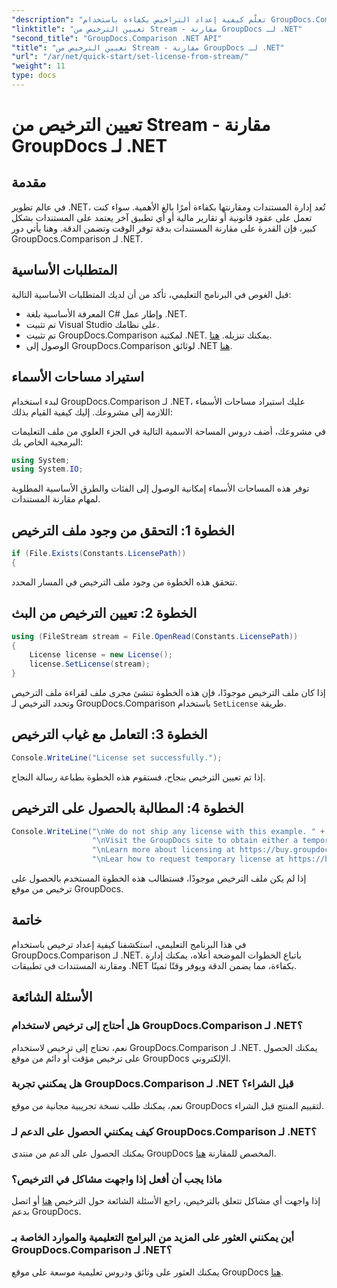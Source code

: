 ```yaml
---
"description": "تعلّم كيفية إعداد التراخيص بكفاءة باستخدام GroupDocs.Comparison لـ .NET. وفّر وقتك وتأكد من دقة المستندات مع هذا البرنامج التعليمي."
"linktitle": "تعيين الترخيص من Stream - مقارنة GroupDocs لـ .NET"
"second_title": "GroupDocs.Comparison .NET API"
"title": "تعيين الترخيص من Stream - مقارنة GroupDocs لـ .NET"
"url": "/ar/net/quick-start/set-license-from-stream/"
"weight": 11
type: docs
---
```

# تعيين الترخيص من Stream - مقارنة GroupDocs لـ .NET

## مقدمة
في عالم تطوير .NET، تُعد إدارة المستندات ومقارنتها بكفاءة أمرًا بالغ الأهمية. سواء كنت تعمل على عقود قانونية أو تقارير مالية أو أي تطبيق آخر يعتمد على المستندات بشكل كبير، فإن القدرة على مقارنة المستندات بدقة توفر الوقت وتضمن الدقة. وهنا يأتي دور GroupDocs.Comparison لـ .NET. 
## المتطلبات الأساسية
قبل الغوص في البرنامج التعليمي، تأكد من أن لديك المتطلبات الأساسية التالية:
- المعرفة الأساسية بلغة C# وإطار عمل .NET.
- تم تثبيت Visual Studio على نظامك.
- تم تثبيت GroupDocs.Comparison لمكتبة .NET. يمكنك تنزيله. [هنا](https://releases.groupdocs.com/comparison/net/).
- الوصول إلى GroupDocs.Comparison لوثائق .NET [هنا](https://tutorials.groupdocs.com/comparison/net/).

## استيراد مساحات الأسماء
لبدء استخدام GroupDocs.Comparison لـ .NET، عليك استيراد مساحات الأسماء اللازمة إلى مشروعك. إليك كيفية القيام بذلك:

في مشروعك، أضف دروس المساحة الاسمية التالية في الجزء العلوي من ملف التعليمات البرمجية الخاص بك:
```csharp
using System;
using System.IO;
```
توفر هذه المساحات الأسماء إمكانية الوصول إلى الفئات والطرق الأساسية المطلوبة لمهام مقارنة المستندات.

## الخطوة 1: التحقق من وجود ملف الترخيص
```csharp
if (File.Exists(Constants.LicensePath))
{
```
تتحقق هذه الخطوة من وجود ملف الترخيص في المسار المحدد.
## الخطوة 2: تعيين الترخيص من البث
```csharp
using (FileStream stream = File.OpenRead(Constants.LicensePath))
{
    License license = new License();
    license.SetLicense(stream);
}
```
إذا كان ملف الترخيص موجودًا، فإن هذه الخطوة تنشئ مجرى ملف لقراءة ملف الترخيص وتحدد الترخيص لـ GroupDocs.Comparison باستخدام `SetLicense` طريقة.
## الخطوة 3: التعامل مع غياب الترخيص
```csharp
Console.WriteLine("License set successfully.");
```
إذا تم تعيين الترخيص بنجاح، فستقوم هذه الخطوة بطباعة رسالة النجاح.
## الخطوة 4: المطالبة بالحصول على الترخيص
```csharp
Console.WriteLine("\nWe do not ship any license with this example. " +
                  "\nVisit the GroupDocs site to obtain either a temporary or permanent license. " +
                  "\nLearn more about licensing at https://buy.groupdocs.com/faqs/licensing. " +
                  "\nLear how to request temporary license at https://buy.groupdocs.com/temporary-license.");
```
إذا لم يكن ملف الترخيص موجودًا، فستطالب هذه الخطوة المستخدم بالحصول على ترخيص من موقع GroupDocs.

## خاتمة
في هذا البرنامج التعليمي، استكشفنا كيفية إعداد ترخيص باستخدام GroupDocs.Comparison لـ .NET. باتباع الخطوات الموضحة أعلاه، يمكنك إدارة ومقارنة المستندات في تطبيقات .NET بكفاءة، مما يضمن الدقة ويوفر وقتًا ثمينًا.
## الأسئلة الشائعة
### هل أحتاج إلى ترخيص لاستخدام GroupDocs.Comparison لـ .NET؟
نعم، تحتاج إلى ترخيص لاستخدام GroupDocs.Comparison لـ .NET. يمكنك الحصول على ترخيص مؤقت أو دائم من موقع GroupDocs الإلكتروني.
### هل يمكنني تجربة GroupDocs.Comparison لـ .NET قبل الشراء؟
نعم، يمكنك طلب نسخة تجريبية مجانية من موقع GroupDocs لتقييم المنتج قبل الشراء.
### كيف يمكنني الحصول على الدعم لـ GroupDocs.Comparison لـ .NET؟
يمكنك الحصول على الدعم من منتدى GroupDocs المخصص للمقارنة [هنا](https://forum.groupdocs.com/c/comparison/12).
### ماذا يجب أن أفعل إذا واجهت مشاكل في الترخيص؟
إذا واجهت أي مشاكل تتعلق بالترخيص، راجع الأسئلة الشائعة حول الترخيص [هنا](https://purchase.groupdocs.com/faqs/licensing) أو اتصل بدعم GroupDocs.
### أين يمكنني العثور على المزيد من البرامج التعليمية والموارد الخاصة بـ GroupDocs.Comparison لـ .NET؟
يمكنك العثور على وثائق ودروس تعليمية موسعة على موقع GroupDocs [هنا](https://tutorials.groupdocs.com/comparison/net/).